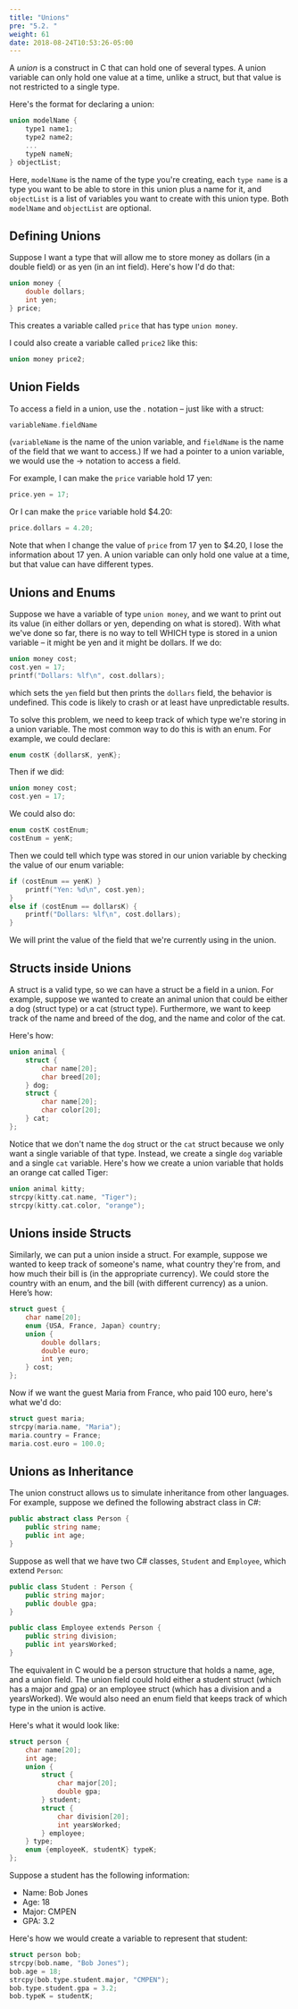 ```yaml
---
title: "Unions"
pre: "5.2. "
weight: 61
date: 2018-08-24T10:53:26-05:00
---
```


A *union* is a construct in C that can hold one of several types. A
union variable can only hold one value at a time, unlike a struct,
but that value is not restricted to a single type. 

Here's the format for declaring a union:

```c
union modelName {
    type1 name1;
    type2 name2;
    ...
    typeN nameN;
} objectList;
```

Here, `modelName` is the name of the type you're creating, each
`type name` is a type you want to be able to store in this union
plus a name for it, and `objectList` is a list of variables you
want to create with this union type. Both `modelName` and
`objectList` are optional.

## Defining Unions
Suppose I want a type that will allow me to store money as dollars
(in a double field) or as yen (in an int field). Here's how I'd do
that:

```c
union money {
    double dollars;
    int yen;
} price;
```

This creates a variable called `price` that has type `union money`. 

I could also create a variable called `price2` like this:

```c
union money price2;
```

## Union Fields
To access a field in a union, use the . notation – just like with a
struct:

```c
variableName.fieldName
```

(`variableName` is the name of the union variable, and
`fieldName` is the name of the field that we want to access.) If
we had a pointer to a union variable, we would use the -> notation
to access a field.

For example, I can make the `price` variable hold 17 yen:

```c
price.yen = 17;
```

Or I can make the `price` variable hold $4.20:

```c
price.dollars = 4.20;
```

Note that when I change the value of `price` from 17 yen to $4.20,
I lose the information about 17 yen. A union variable can only
hold one value at a time, but that value can have different types.

## Unions and Enums
Suppose we have a variable of type `union money`, and we want
to print out its value (in either dollars or yen, depending on what is
stored). With what we've done so far, there is no way to tell
WHICH type is stored in a union variable – it might be yen and it
might be dollars. If we do:

```c
union money cost;
cost.yen = 17;
printf("Dollars: %lf\n", cost.dollars);
```

which sets the `yen` field but then prints the `dollars` field, the
behavior is undefined. This code is likely to crash or at least have
unpredictable results.

To solve this problem, we need to keep track of which type we're
storing in a union variable. The most common way to do this is
with an enum. For example, we could declare:

```c
enum costK {dollarsK, yenK};
```

Then if we did:

```c
union money cost;
cost.yen = 17;
```

We could also do:

```c
enum costK costEnum;
costEnum = yenK;
```

Then we could tell which type was stored in our union variable by
checking the value of our enum variable:

```c
if (costEnum == yenK) }
    printf("Yen: %d\n", cost.yen);
}
else if (costEnum == dollarsK) {
    printf("Dollars: %lf\n", cost.dollars);
}
```

We will print the value of the field that we're currently using in the
union.

## Structs inside Unions
A struct is a valid type, so we can have a struct be a field in a
union. For example, suppose we wanted to create an animal union
that could be either a dog (struct type) or a cat (struct
type). Furthermore, we want to keep track of the name and breed
of the dog, and the name and color of the cat. 

Here's how:

```c
union animal {
    struct {
        char name[20];
        char breed[20];
    } dog;
    struct {
        char name[20];
        char color[20];
    } cat;
};
```

Notice that we don't name the `dog` struct or the `cat` struct because
we only want a single variable of that type. Instead, we create a
single `dog` variable and a single `cat` variable. Here's how we create
a union variable that holds an orange cat called Tiger:

```c
union animal kitty;
strcpy(kitty.cat.name, "Tiger");
strcpy(kitty.cat.color, "orange");
```

## Unions inside Structs
Similarly, we can put a union inside a struct. For example,
suppose we wanted to keep track of someone's name, what country
they're from, and how much their bill is (in the appropriate
currency). We could store the country with an enum, and the bill
(with different currency) as a union. Here’s how:

```c
struct guest {
    char name[20];
    enum {USA, France, Japan} country;
    union {
        double dollars;
        double euro;
        int yen;
    } cost;
};
```

Now if we want the guest Maria from France, who paid 100 euro,
here's what we'd do:

```c
struct guest maria;
strcpy(maria.name, "Maria");
maria.country = France;
maria.cost.euro = 100.0;
```

## Unions as Inheritance
The union construct allows us to simulate inheritance from other languages. For
example, suppose we defined the following abstract class in C#:

```csharp
public abstract class Person {
    public string name;
    public int age;
}
```

Suppose as well that we have two C# classes, `Student` and
`Employee`, which extend `Person`:

```csharp
public class Student : Person {
    public string major;
    public double gpa;
}

public class Employee extends Person {
    public string division;
    public int yearsWorked;
}
```

The equivalent in C would be a person structure that holds a name,
age, and a union field. The union field could hold either a student
struct (which has a major and gpa) or an employee struct
(which has a division and a yearsWorked). We would also
need an enum field that keeps track of which type in the union is
active. 

Here's what it would look like:

```c
struct person {
    char name[20];
    int age;
    union {
        struct {
            char major[20];
            double gpa;
        } student;
        struct {
            char division[20];
            int yearsWorked;
        } employee;
    } type;
    enum {employeeK, studentK} typeK;
};
```

Suppose a student has the following information:

- Name: Bob Jones
- Age: 18
- Major: CMPEN
- GPA: 3.2

Here's how we would create a variable to represent that student:

```c
struct person bob;
strcpy(bob.name, "Bob Jones");
bob.age = 18;
strcpy(bob.type.student.major, "CMPEN");
bob.type.student.gpa = 3.2;
bob.typeK = studentK;
```
